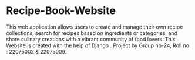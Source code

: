 # Recipe-Book-Website
 This web application allows users to create and manage their own recipe collections, search for recipes based on ingredients or categories, and share culinary creations with a vibrant community of food lovers.  This Website is created with the help of Django . 
Project by  Group no-24, Roll no : 22075002 &amp; 22075009.
